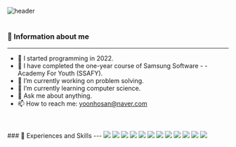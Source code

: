 ![header](https://capsule-render.vercel.app/api?type=waving&color=auto&height=300&section=header&text=Hosan%20Yoon&fontSize=90)
<br/>
<br/>  
### 👋 Information about me
---
- 📅 I started programming in 2022.
- 🏢 I have completed the one-year course of Samsung Software - - Academy For Youth (SSAFY).
- 🔭 I’m currently working on problem solving.
- 🌱 I’m currently learning computer science.
- 💬 Ask me about anything.
- 📫 How to reach me: yoonhosan@naver.com
<br/> 
<br/> 
### 📝 Experiences and Skills
---
<img src="https://img.shields.io/badge/Java-007396?style=flat&logo=Java&logoColor=white" />
<img src="https://img.shields.io/badge/SpringBoot-바탕색?style=flat&logo=SpringBoot&logoColor=white"/>
<img src="https://img.shields.io/badge/Spring-바탕색?style=flat&logo=Spring&logoColor=white"/>
<img src="https://img.shields.io/badge/SpringSecurity-바탕색?style=flat&logo=SpringSecurity&logoColor=white"/>
<img src="https://img.shields.io/badge/AWS EC2-black?style=flat&logo=Amazon EC2&logoColor=white"/>
<img src="https://img.shields.io/badge/AWS S3-black?style=flat&logo=Amazon S3&logoColor=white"/>
<img src="https://img.shields.io/badge/MySQL-blue?style=flat&logo=MySQL&logoColor=white"/>
<img src="https://img.shields.io/badge/HTML5-red?style=flat&logo=HTML5&logoColor=white"/>
<img src="https://img.shields.io/badge/CSS3-red?style=flat&logo=CSS3&logoColor=white"/>
<img src="https://img.shields.io/badge/Vue.js-red?style=flat&logo=Vue.js&logoColor=white"/>
<img src="https://img.shields.io/badge/Bootstrap-red?style=flat&logo=Bootstrap&logoColor=white"/>
<img src="https://img.shields.io/badge/JavaScript-red?style=flat&logo=JavaScript&logoColor=white"/>
